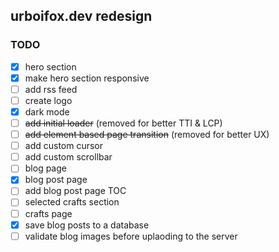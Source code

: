 ## urboifox.dev redesign


### TODO

- [x] hero section
- [x] make hero section responsive
- [ ] add rss feed
- [ ] create logo
- [x] dark mode
- [ ] ~~add initial loader~~ (removed for better TTI & LCP)
- [ ] ~~add element based page transition~~ (removed for better UX)
- [ ] add custom cursor
- [ ] add custom scrollbar
- [ ] blog page
- [x] blog post page
- [ ] add blog post page TOC
- [ ] selected crafts section
- [ ] crafts page
- [x] save blog posts to a database
- [ ] validate blog images before uplaoding to the server
